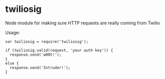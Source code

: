 twiliosig
=========

Node module for making sure HTTP requests are really coming from Twilio

Usage:
```
var twiliosig = require('twiliosig');

if (twiliosig.valid(request, 'your auth key')) {
  response.send('w00t!');
}
else {
  response.send('Intruder!');
}
```